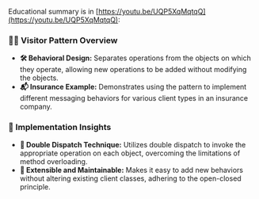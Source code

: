 Educational summary is in [https://youtu.be/UQP5XqMqtqQ](https://youtu.be/UQP5XqMqtqQ):

### **👨‍💻 Visitor Pattern Overview**
  - **🛠️ Behavioral Design:** Separates operations from the objects on which they operate, allowing new operations to be added without modifying the objects.
  - **📬 Insurance Example:** Demonstrates using the pattern to implement different messaging behaviors for various client types in an insurance company.

### **🔧 Implementation Insights**
  - **🔄 Double Dispatch Technique:** Utilizes double dispatch to invoke the appropriate operation on each object, overcoming the limitations of method overloading.
  - **🔀 Extensible and Maintainable:** Makes it easy to add new behaviors without altering existing client classes, adhering to the open-closed principle.
